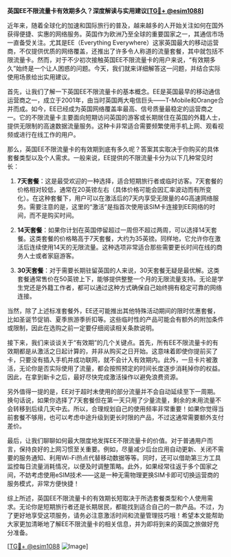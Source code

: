 **英国EE不限流量卡有效期多久？深度解读与实用建议[[TG💪+ @esim1088](https://t.me/s/esim1088)]**

近年来，随着全球化的加速和国际旅行的普及，越来越多的人开始关注如何在国外获得便捷、实惠的网络服务。英国作为欧洲乃至全球的重要国家之一，其通信市场一直备受关注。尤其是EE（Everything Everywhere）这家英国最大的移动运营商，不仅提供优质的网络覆盖，还推出了许多令人称道的流量套餐，其中就包括不限流量卡。然而，对于不少初次接触英国EE不限流量卡的用户来说，“有效期多久”始终是一个让人困惑的问题。今天，我们就来详细解答这一问题，并结合实际使用场景给出实用建议。

首先，让我们了解一下英国EE不限流量卡的基本概念。EE是英国最早的移动通信运营商之一，成立于2001年，由当时英国两大电信巨头——T-Mobile和Orange合并而成。如今，EE已经成为英国网络覆盖率最高、信号质量最稳定的运营商之一。它的不限流量卡主要面向短期访问英国的游客或长期居住在英国的外籍人士，提供无限制的高速数据流量服务。这种卡非常适合需要频繁使用手机上网、观看视频或进行在线工作的用户。

那么，英国EE不限流量卡的有效期到底有多久呢？答案其实取决于你购买的具体套餐类型以及个人需求。一般来说，EE提供的不限流量卡分为以下几种常见时长：

1. **7天套餐**：这是最受欢迎的一种选择，适合短期旅行者或临时访客。7天套餐的价格相对较低，通常在20英镑左右（具体价格可能会因汇率波动而有所变化）。在这种套餐下，用户可以在激活后的7天内享受无限量的4G高速网络服务。需要注意的是，这里的“激活”是指首次使用该SIM卡连接到EE网络的时间，而不是购买时间。

2. **14天套餐**：如果你计划在英国停留超过一周但不超过两周，可以选择14天套餐。这类套餐的价格略高于7天套餐，大约为35英镑。同样地，它允许你在激活后连续使用14天的无限流量。这种选项非常适合那些需要更长时间在线的商务人士或者家庭游客。

3. **30天套餐**：对于需要长期驻留英国的人来说，30天套餐无疑是最优解。这类套餐通常售价在50英镑上下，能够提供整整一个月的无限流量支持。无论是学生党还是外籍工作者，都可以通过这种方式确保自己始终拥有稳定可靠的网络连接。

当然，除了上述标准套餐外，EE还可能推出其他特殊活动期间的限时优惠套餐，比如圣诞节促销、夏季旅游季折扣等。这些临时性的产品可能会有额外的附加条件或限制，因此在选购之前一定要仔细阅读相关条款说明。

接下来，我们来谈谈关于“有效期”的几个关键点。首先，所有EE不限流量卡的有效期都是从激活之日起计算的，并非从购买之日开始。这意味着即使你提前买了卡，只要没有插入手机并成功联网，就不会计入有效期内。此外，一旦卡片被激活，无论你是否实际使用了流量，都会按照预定的时间长度逐步消耗掉你的权益。因此，在拿到新卡之后，最好尽快完成激活操作以避免浪费资源。

另外值得一提的是，EE对于超时未使用的部分流量并不会自动延续至下一周期。换句话说，如果你选择了7天套餐但在第一天只用了少量流量，剩余的未用流量不会转移到后续几天中去。所以，合理规划自己的使用频率非常重要！如果你觉得当前套餐不够用，也可以考虑中途升级到更长时限的产品，不过这通常需要额外支付差价。

最后，让我们聊聊如何最大限度地发挥EE不限流量卡的价值。对于普通用户而言，保持良好的上网习惯至关重要。例如，尽量减少后台应用自动更新、关闭不需要的服务通知、利用Wi-Fi热点代替移动数据等等。同时，还可以借助第三方工具监控每日流量消耗情况，以便及时调整策略。此外，如果经常往返于多个国家之间，不妨考虑使用eSIM技术——这是一种无需物理更换SIM卡即可切换运营商的服务模式，非常方便快捷！

综上所述，英国EE不限流量卡的有效期长短取决于所选套餐类型和个人使用需求。无论你是短期旅行者还是长期居民，都能找到适合自己的一款产品。不过，为了更好地享受这项服务，请务必注意激活时间和流量管理技巧哦！希望本文能帮助大家更加清晰地了解EE不限流量卡的相关信息，并为即将到来的英国之旅做好充分准备。

[[TG💪+ @esim1088](https://t.me/s/esim1088) ![Image](https://i.postimg.cc/4NQfJmqS/Snipaste-2025-05-13-00-14-12.png)]